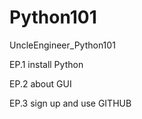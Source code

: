 # Python101
UncleEngineer_Python101


EP.1 install Python

EP.2 about GUI

EP.3 sign up and use GITHUB

